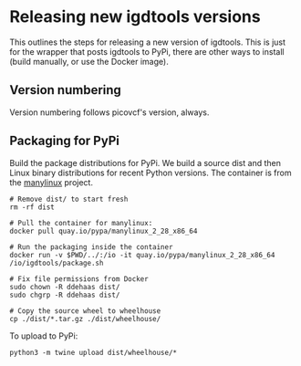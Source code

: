 # Releasing new igdtools versions

This outlines the steps for releasing a new version of igdtools. This is just for the wrapper
that posts igdtools to PyPi, there are other ways to install (build manually, or use the
Docker image).

## Version numbering

Version numbering follows picovcf's version, always.

## Packaging for PyPi

Build the package distributions for PyPi. We build a source dist and then Linux binary distributions for recent Python versions. The container is from the [manylinux](https://github.com/pypa/manylinux) project.

```
# Remove dist/ to start fresh
rm -rf dist

# Pull the container for manylinux:
docker pull quay.io/pypa/manylinux_2_28_x86_64

# Run the packaging inside the container
docker run -v $PWD/../:/io -it quay.io/pypa/manylinux_2_28_x86_64 /io/igdtools/package.sh

# Fix file permissions from Docker
sudo chown -R ddehaas dist/
sudo chgrp -R ddehaas dist/

# Copy the source wheel to wheelhouse
cp ./dist/*.tar.gz ./dist/wheelhouse/

```

To upload to PyPi:
```
python3 -m twine upload dist/wheelhouse/*
```
